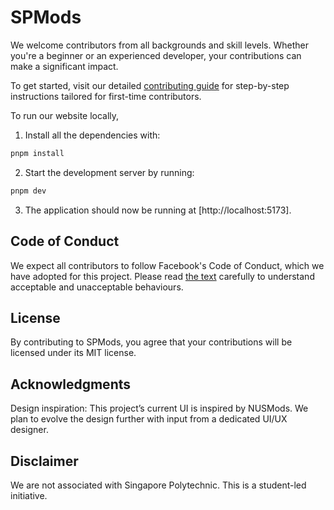 # SPMods

We welcome contributors from all backgrounds and skill levels. Whether you're a beginner or an experienced developer, your contributions can make a significant impact.

To get started, visit our detailed [contributing guide](./CONTRIBUTING.md) for step-by-step instructions tailored for first-time contributors.

To run our website locally,

1. Install all the dependencies with:

```sh
pnpm install
```

2. Start the development server by running:

```sh
pnpm dev
```

3. The application should now be running at [http://localhost:5173].


## Code of Conduct

We expect all contributors to follow Facebook's Code of Conduct, which we have adopted for this project. Please read [the text](https://code.facebook.com/codeofconduct) carefully to understand acceptable and unacceptable behaviours.


## License

By contributing to SPMods, you agree that your contributions will be licensed under its MIT license.

## Acknowledgments

Design inspiration: This project’s current UI is inspired by NUSMods. We plan to evolve the design further with input from a dedicated UI/UX designer.

## Disclaimer

We are not associated with Singapore Polytechnic. This is a student-led initiative.